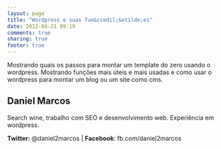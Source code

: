 ```yaml
---
layout: page
title: "Wordpress e suas fun&ccedil;&otilde;es"
date: 2012-04-21 09:19
comments: true
sharing: true
footer: true
---
```


Mostrando quais os passos para montar um template do zero usando o wordpress. Mostrando funções mais úteis e mais usadas e como usar o wordpress para montar um blog ou um site como cms.

Daniel Marcos
-------------

Search wine, trabalho com SEO e desenvolvimento web. Experiência em wordpress. 

**Twitter:** @daniel2marcos | **Facebook**: fb.com/daniel2marcos

